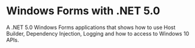 # Windows Forms with .NET 5.0
A .NET 5.0 Windows Forms applications that shows how to use Host Builder, Dependency Injection, Logging and how to access to Windows 10 APIs.
